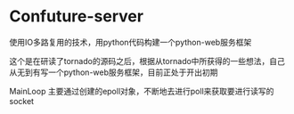 # Confuture-server
使用IO多路复用的技术，用python代码构建一个python-web服务框架

这个是在研读了tornado的源码之后，根据从tornado中所获得的一些想法，自己从无到有写一个python-web服务框架，目前正处于开出初期

MainLoop 主要通过创建的epoll对象，不断地去进行poll来获取要进行读写的socket
